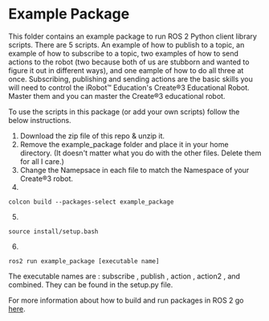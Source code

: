 # Example Package 

This folder contains an example package to run ROS 2 Python client library scripts. There are 5 scripts. An example of how to publish to a topic, an example of how to subscribe to a topic, two examples of how to send actions to the robot (two because both of us are stubborn and wanted to figure it out in different ways), and one eample of how to do all three at once. Subscribing, publishing and sending actions are the basic skills you will need to control the iRobot™ Education's Create®3 Educational Robot. Master them and you can master the Create®3 educational robot. 

To use the scripts in this package (or add your own scripts) follow the below instructions. 

1. Download the zip file of this repo & unzip it. 
2. Remove the example_package folder and place it in your home directory. (It doesn't matter what you do with the other files. Delete them for all I care.)
3. Change the Namepsace in each file to match the Namespace of your Create®3 robot.
4. 
```
colcon build --packages-select example_package
```

5. 
```
source install/setup.bash
```

6. 
```
ros2 run example_package [executable name]
```
The executable names are : subscribe , publish , action , action2 , and combined. They can be found in the setup.py file. 

For more information about how to build and run packages in ROS 2 go [here](https://katewujciak.wixsite.com/projectcreate/running-py-files-with-ros2).
